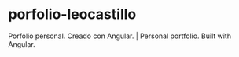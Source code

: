 # porfolio-leocastillo
 Porfolio personal. Creado con Angular. | Personal portfolio. Built with Angular.
